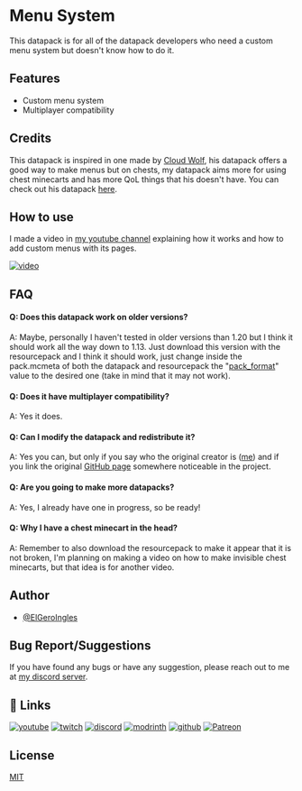 # Menu System

This datapack is for all of the datapack developers who need a custom menu system but doesn't know how to do it.

## Features

- Custom menu system
- Multiplayer compatibility

## Credits

This datapack is inspired in one made by [Cloud Wolf](https://www.youtube.com/@CloudWolfMinecraft), his datapack offers a good way to make menus but on chests, my datapack aims more for using chest minecarts and has more QoL things that his doesn't have. You can check out his datapack [here](https://youtu.be/OOuRyx0Ipe4).

## How to use

I made a video in [my youtube channel](https://www.youtube.com/@elgeroingles) explaining how it works and how to add custom menus with its pages.

[![video](https://img.youtube.com/vi/gOJTLZfOORY/0.jpg)](https://youtu.be/gOJTLZfOORY)

## FAQ

#### Q: Does this datapack work on older versions?

A: Maybe, personally I haven't tested in older versions than 1.20 but I think it should work all the way down to 1.13. Just download this version with the resourcepack and I think it should work, just change inside the pack.mcmeta of both the datapack and resourcepack the "[pack_format](https://minecraft.fandom.com/wiki/Pack_format)" value to the desired one (take in mind that it may not work).

#### Q: Does it have multiplayer compatibility?

A: Yes it does.

#### Q: Can I modify the datapack and redistribute it?

A: Yes you can, but only if you say who the original creator is ([me](https://github.com/ElGeroIngles)) and if you link the original [GitHub page](https://github.com/ElGeroIngles/menu_sys) somewhere noticeable in the project.

#### Q: Are you going to make more datapacks?

A: Yes, I already have one in progress, so be ready!

#### Q: Why I have a chest minecart in the head?

A: Remember to also download the resourcepack to make it appear that it is not broken, I'm planning on making a video on how to make invisible chest minecarts, but that idea is for another video.

## Author

- [@ElGeroIngles](https://github.com/ElGeroIngles)


## Bug Report/Suggestions

If you have found any bugs or have any suggestion, please reach out to me at [my discord server](https://discord.gg/bGd2QyqjCg).


## 🔗 Links
[![youtube](https://img.shields.io/badge/youtube-ff0000?style=for-the-badge&logo=youtube&logoColor=white)](https://www.youtube.com/@ElGeroIngles)
[![twitch](https://img.shields.io/badge/twitch-6441a5?style=for-the-badge&logo=twitch&logoColor=white)](https://www.twitch.tv/elgeroingles)
[![discord](https://img.shields.io/badge/discord-7289DA?style=for-the-badge&logo=discord&logoColor=white)](https://discord.gg/4pYjW9btNc)
[![modrinth](https://img.shields.io/badge/modrinth-5AD770?style=for-the-badge&logo=modrinth&logoColor=white)](https://modrinth.com/user/ElGeroIngles)
[![github](https://img.shields.io/badge/github-000000?style=for-the-badge&logo=github&logoColor=white)](https://github.com/ElGeroIngles)
[![Patreon](https://img.shields.io/badge/Patreon-f96854?style=for-the-badge&logo=patreon&logoColor=white)](https://www.patreon.com/EclipseStudios447)

## License

[MIT](https://choosealicense.com/licenses/mit/)

